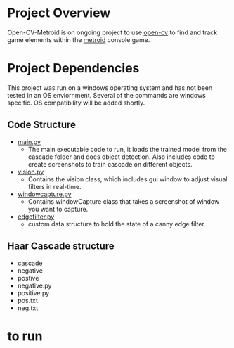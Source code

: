 # Project Overview
Open-CV-Metroid is on ongoing project to use [open-cv](https://opencv.org/) to find and track game elements within the [metroid](https://metroid.nintendo.com/) console game. 

# Project Dependencies
This project was run on a windows operating system and has not been tested in an OS enviornment. Several of the commands are windows specific. OS compatibility will be added shortly.

## Code Structure 
- [main.py](https://github.com/Nkdiaz/Open-CV-Metroid/blob/master/main.py)
  - The main executable code to run, it loads the trained model from the cascade folder and does object detection. Also includes code to create screenshots to train cascade on different objects.
- [vision.py](https://github.com/Nkdiaz/Open-CV-Metroid/blob/master/vision.py)  
  - Contains the vision class, which includes gui window to adjust visual filters in real-time.
- [windowcapture.py](https://github.com/Nkdiaz/Open-CV-Metroid/blob/master/windowcapture.py)
  - Contains windowCapture class that takes a screenshot of window you want to capture.
- [edgefilter.py](https://github.com/Nkdiaz/Open-CV-Metroid/blob/master/edgefilter.py)
  - custom data structure to hold the state of a canny edge filter.

## Haar Cascade structure
- cascade
- negative
- postive
- negative.py
- positive.py
- pos.txt
- neg.txt

# to run





